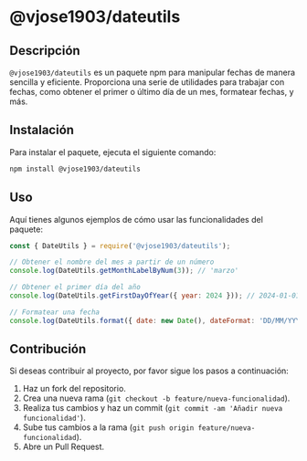 # @vjose1903/dateutils

## Descripción

`@vjose1903/dateutils` es un paquete npm para manipular fechas de manera sencilla y eficiente. Proporciona una serie de utilidades para trabajar con fechas, como obtener el primer o último día de un mes, formatear fechas, y más.

## Instalación

Para instalar el paquete, ejecuta el siguiente comando:

```bash
npm install @vjose1903/dateutils
```

## Uso

Aquí tienes algunos ejemplos de cómo usar las funcionalidades del paquete:

```javascript
const { DateUtils } = require('@vjose1903/dateutils');

// Obtener el nombre del mes a partir de un número
console.log(DateUtils.getMonthLabelByNum(3)); // 'marzo'

// Obtener el primer día del año
console.log(DateUtils.getFirstDayOfYear({ year: 2024 })); // 2024-01-01T00:00:00.000Z

// Formatear una fecha
console.log(DateUtils.format({ date: new Date(), dateFormat: 'DD/MM/YYYY', include_hour: true }));
```

## Contribución

Si deseas contribuir al proyecto, por favor sigue los pasos a continuación:

1. Haz un fork del repositorio.
2. Crea una nueva rama (`git checkout -b feature/nueva-funcionalidad`).
3. Realiza tus cambios y haz un commit (`git commit -am 'Añadir nueva funcionalidad'`).
4. Sube tus cambios a la rama (`git push origin feature/nueva-funcionalidad`).
5. Abre un Pull Request.

